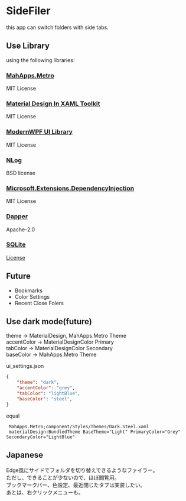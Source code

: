 # SideFiler
 
this app can switch folders with side tabs.   

## Use Library
using the following libraries:

### [MahApps.Metro](https://github.com/MahApps/MahApps.Metro)
MIT License
### [Material Design In XAML Toolkit](https://github.com/MaterialDesignInXAML/MaterialDesignInXamlToolkit)
MIT License
### [ModernWPF UI Library](https://github.com/Kinnara/ModernWpf)
MIT License
### [NLog](https://nlog-project.org/)
BSD license
### [Microsoft.Extensions.DependencyInjection](https://dotnet.microsoft.com/)
MIT License


### [Dapper](https://github.com/DapperLib/Dapper)
Apache-2.0

### [SQLite](https://system.data.sqlite.org/)
[License](https://www.sqlite.org/copyright.html)

## Future
- Bookmarks
- Color Settings
- Recent Close Folers

## Use dark mode(future)

theme -> MaterialDesign, MahApps.Metro Theme    
accentColor -> MaterialDesignColor Primary   
tabColor -> MaterialDesignColor Secondary   
baseColor -> MahApps.Metro Theme

ui_settings.json

```json
{
    "theme": "dark",
    "accentColor": "grey",
    "tabColor": "lightBlue",
    "baseColor": "steel",
}
```

equal
```
 MahApps.Metro;component/Styles/Themes/Dark.Steel.xaml
 materialDesign:BundledTheme BaseTheme="Light" PrimaryColor="Grey" SecondaryColor="LightBlue"
```

## Japanese
Edge風にサイドでフォルダを切り替えできるようなファイラー。   
ただし、できることが少ないので、ほぼ閲覧用。   
ブックマークバー、色設定、最近閉じたタブは実装したい。   
あとは、右クリックメニューも。

